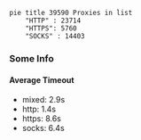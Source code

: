 
```mermaid
pie title 39590 Proxies in list
    "HTTP" : 23714
    "HTTPS": 5760
    "SOCKS" : 14403
```

### Some Info
#### Average Timeout

- mixed: 2.9s
- http: 1.4s
- https: 8.6s
- socks: 6.4s